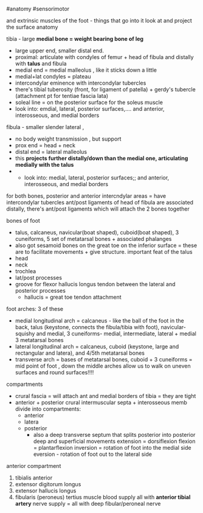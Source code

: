 #anatomy #sensorimotor 

and extrinsic muscles of the foot - things that go into it 
look at and project the surface anatomy 

tibia - large **medial bone = weight bearing bone of leg**
- large upper end, smaller distal end. 
- proximal: articulate with condyles of femur + head of fibula and distally with **talus** and fibula 
- medial end = medial malleolus , like it sticks down a little
- medial+lat condyles = plateau
- intercondylar eminence with intercondylar tubercles
- there's tibial tuberosity (front, for ligament of patella) + gerdy's tubercle (attachment pt for tentiae fascia lata)
- soleal line = on the posterior surface for the soleus muscle 
- look into: emdial, lateral, posterior surfaces,.... and anterior, interosseous, and medial borders

fibula - smaller slender lateral , 
- no body weight transmission , but support 
- prox end = head + neck 
- distal end = lateral malleolus 
- this **projects further distally/down than the medial one, articulating medially with the talus**
- - look into: medial, lateral, posterior surfaces;; and anterior, interosseous, and medial borders

for both bones, posterior and anterior intercndylar areas = have intercondylar tubercles
ant/post ligaments of head of fibula are associated 
distally, there's ant/post ligaments which will attach the 2 bones together

bones of foot
- talus, calcaneus, navicular(boat shaped), cuboid(boat shaped), 3 cuneiforms, 5 set of metatarsal bones + associated phalanges
- also got sesamoid bones on the great toe on the inferior surface = these are to facilitate movements + give structure. 
important feat of the talus
- head
- neck
- trochlea
- lat/post processes 
- groove for flexor hallucis longus tendon between the lateral and posterior processes 
	- hallucis = great toe tendon attachment 

foot arches: 3 of these
- medial longitudinal arch = calcaneus - like the ball of the foot in the back, talus (keystone, connects the fibula/tibia with foot), navicular- squishy and medial, 3 cuneiforms- medial, intermediate, lateral + medial 3 metatarsal bones 
- lateral longitudinal arch = calcaneus, cuboid (keystone, large and rectangular and latera), and 4/5th metatarsal bones 
- transverse arch = bases of metatarsal bones, cuboid + 3 cuneiforms = mid point of foot , down the middle 
arches allow us to walk on uneven surfaces and round surfaces!!!! 

compartments
- crural fascia = will attach ant and medial borders of tibia = they are tight 
- anterior + posterior crural intermuscular septa + interosseous memb divide into compartments: 
	- anterior
	- latera
	- posterior 
		- also a deep transverse septum that splits posterior into posterior deep and superficial 
movements
extension = dorsiflexion 
flexion = plantarflexion 
inversion = rotation of foot into the medial side 
eversion - rotation of foot out to the lateral side 

anterior compartment
1. tibialis anterior
2. extensor digitorum longus
3. extensor hallucis longus 
4. fibularis (peroneus) tertius muscle 
blood supply all with **anterior tibial artery**
nerve supply = all with deep fibular/peroneal nerve




